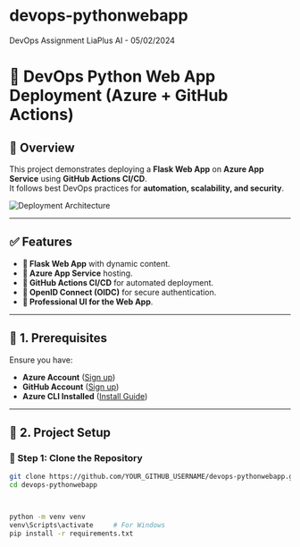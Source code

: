 # devops-pythonwebapp
DevOps Assignment LiaPlus AI -  05/02/2024
# 🚀 DevOps Python Web App Deployment (Azure + GitHub Actions)

## 📌 Overview
This project demonstrates deploying a **Flask Web App** on **Azure App Service** using **GitHub Actions CI/CD**.  
It follows best DevOps practices for **automation, scalability, and security**.

![Deployment Architecture](architecture.png)

---

## ✅ Features
- **🔹 Flask Web App** with dynamic content.
- **🔹 Azure App Service** hosting.
- **🔹 GitHub Actions CI/CD** for automated deployment.
- **🔹 OpenID Connect (OIDC)** for secure authentication.
- **🔹 Professional UI for the Web App**.

---

## 📌 1. Prerequisites
Ensure you have:
- **Azure Account** ([Sign up](https://portal.azure.com/))
- **GitHub Account** ([Sign up](https://github.com/))
- **Azure CLI Installed** ([Install Guide](https://learn.microsoft.com/en-us/cli/azure/install-azure-cli))

---

## 📌 2. Project Setup

### **🔹 Step 1: Clone the Repository**
```sh
git clone https://github.com/YOUR_GITHUB_USERNAME/devops-pythonwebapp.git
cd devops-pythonwebapp



python -m venv venv
venv\Scripts\activate     # For Windows
pip install -r requirements.txt
